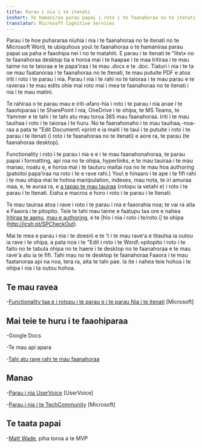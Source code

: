 ```yaml
---
title: Parau i nia i te itenati
inshort: Te hamaniraa parau papai i roto i te faanahoraa no te itenati
translator: Microsoft Cognitive Services
---
```



Parau i te hoe puhararaa niuhia i nia i te faanahoraa no te itenati no te Microsoft Word, te ubiquitous
you\ te faanahoraa o te hamaniraa parau papai ua paha e faaohipa nei i no te matahiti. E parau i te itenati
te \"lite\» no te faanahoraa desktop tia e horoa mai i te haapae i te maa
Iritiraa i te mau taime no te taioraa e te papaʻiraa i te mau .docx e te .doc. Tiaturi i nia i te
ta oe mau faatanoraa i te faanahoraa no te Itenati, te mau putuite PDF e atoa iriti i roto i te parau i nia. Parau
I nia i te rahi no te taioraa i te mau parau e te raveraa i te mau edits ohie mai roto mai i
mea te faanahoraa no te itenati i nia i te mau matini.

Te rahiraa o te parau mau e iriti-afaro-hia i roto i te parau i nia anae i te faaohiparaa i te SharePoint
I nia, OneDrive i te ohipa, te MS Teams, te Yammer e te tahi i te tahi atu mau toroa
365 mau faanahoraa. Iriti i te mau tauihaa i roto i te taioraa i te huru. No te faanahonaho i te mau tauihaa,-noa-raa a pata
te \"Edit Document\ «print e ia maiti i te taui i te putuite i roto i te parau i te itenati
(i roto i te faanahoraa no te itenati) e aore ra, te parau (te faanahoraa desktop).

Functionality i roto i te parau i nia e e i te mau faanahonahoraa,
te parau papai i formatting, api roa no te ohipa, hyperlinks, e te mau tauiraa i te mau manao, noatu e,
e horoa mai i te tauturu maitai roa no te mau hoa authoring (patoitoi papaʻiraa na roto i te
e rave rahi.) You\ e hinaaro i te ape i te fifi rahi i te mau ohipa mai te hohoa
manipulation, indexes, mau nota, te iri amuraa maa, e, te auraa ra, e [a tapao
te mau tauiraa](http://icansharepoint.com/version-history-isnt-track-changes/)
(rotopu ia vetahi e) i roto i te parau i te Itenati. Eiaha e macros e horo i roto i te parau i te Itenati.

Te mau tauiraa atoa i rave i roto i te parau i nia e faaorahia noa; te vai ra aita e
Faaora i te pitopito. Teie te tahi mau taime e faatupu taa ore e nahea [Iritiraa
te aamu](http://icsh.pt/VersionHistory),
[mau e authoring](http://icsh.pt/CoAuthoring), e te [hio i nia
i roto i te/roto i] te ohipa (http://icsh.pt/SPCheckOut).

Mai te mea e parau i nia i te doesn\ e te 't i te mau raveʻa e titauhia ia outou ia rave i te ohipa,
a pata noa i te \"Edit i roto i te Word\ «pitopito i roto i te faito no te tabula ohipa no te haere i te
desktop no te faanahoraa e te mau raveʻa atu ia te fifi. Tahi mau
no te desktop te faanahoraa Faaora i te mau faatanoraa api na noa, tera ra, aita te tahi pae. Ia ite
i nahea teie hohoa i te ohipa i nia i ta outou hohoa.

Te mau ravea
---------

-[Functionality taa e i rotopu i te parau e i te parau
    Nia i te itenati](https://support.office.com/en-us/article/Differences-between-using-a-document-in-the-browser-and-in-Word-3e863ce3-e82c-4211-8f97-5b33c36c55f8)
    \[Microsoft\]

Mai teie te huru i te faaohiparaa
--------------------

-Google Docs

-Te mau api apara

-[Tahi atu rave rahi
    te mau faanahoraa](https://en.wikipedia.org/wiki/List_of_word_processors#Online)

Manao
---------

-[Parau i nia UserVoice](https://word.uservoice.com/forums/271331-word-online)
    \[UserVoice\]

-[Parau i nia i te TechCommunity](https://techcommunity.microsoft.com/t5/Word/ct-p/Word)
    \[Microsoft\]

Te taata papai
---------

-[Matt Wade](https://www.linkedin.com/in/thatmattwade/), piha toroa a te MVP


